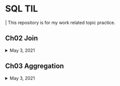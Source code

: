 # SQL TIL
| This repository is for my work related topic practice. 
## Ch02 Join
<details>
<summary> May 3, 2021 </summary>
<div markdown="1">
- [X] INNER JOIN
- [X] OUTER JOIN
- [X] SELF JOIN
- [X] FULL OUTER JOIN
- [X] CROSS JOIN
</div>
</details>

## Ch03 Aggregation
<details>
<summary> May 3, 2021 </summary>
<div markdown="1">
- [X] GROUP BY
- [X] HAVING
- [X] GROUPING SET
- [X] ROLL UP
- [X] CUBE
</div>
</details>